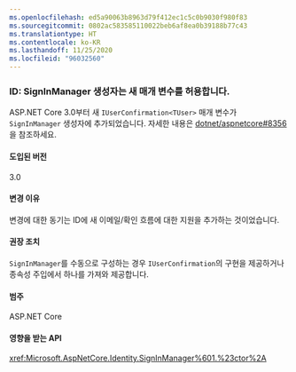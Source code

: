 ```yaml
---
ms.openlocfilehash: ed5a90063b8963d79f412ec1c5c0b9030f980f83
ms.sourcegitcommit: 0802ac583585110022beb6af8ea0b39188b77c43
ms.translationtype: HT
ms.contentlocale: ko-KR
ms.lasthandoff: 11/25/2020
ms.locfileid: "96032560"
---
```

### <a name="identity-signinmanager-constructor-accepts-new-parameter"></a>ID: SignInManager 생성자는 새 매개 변수를 허용합니다.

ASP.NET Core 3.0부터 새 `IUserConfirmation<TUser>` 매개 변수가 `SignInManager` 생성자에 추가되었습니다. 자세한 내용은 [dotnet/aspnetcore#8356](https://github.com/dotnet/aspnetcore/issues/8356)을 참조하세요.

#### <a name="version-introduced"></a>도입된 버전

3.0

#### <a name="reason-for-change"></a>변경 이유

변경에 대한 동기는 ID에 새 이메일/확인 흐름에 대한 지원을 추가하는 것이었습니다.

#### <a name="recommended-action"></a>권장 조치

`SignInManager`를 수동으로 구성하는 경우 `IUserConfirmation`의 구현을 제공하거나 종속성 주입에서 하나를 가져와 제공합니다.

#### <a name="category"></a>범주

ASP.NET Core

#### <a name="affected-apis"></a>영향을 받는 API

<xref:Microsoft.AspNetCore.Identity.SignInManager%601.%23ctor%2A>

<!--

#### Affected APIs

`Overload:Microsoft.AspNetCore.Identity.SignInManager`1.#ctor`

-->

